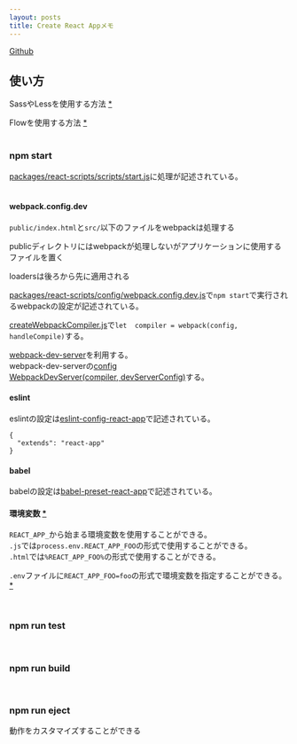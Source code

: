 ```yaml
---
layout: posts
title: Create React Appメモ
---
```

[Github](https://github.com/facebookincubator/create-react-app)  

## 使い方

SassやLessを使用する方法 [\*](https://github.com/facebookincubator/create-react-app/blob/master/packages/react-scripts/template/README.md#adding-a-css-preprocessor-sass-less-etc)  

Flowを使用する方法 [\*](https://github.com/facebookincubator/create-react-app/blob/master/packages/react-scripts/template/README.md#adding-flow)  
<br>

### npm start

[packages/react-scripts/scripts/start.js](https://github.com/facebookincubator/create-react-app/blob/0ace417c459dc5f1355f5f9a820c5b847feb4e35/packages/react-scripts/scripts/start.js)に処理が記述されている。  
<br>

#### webpack.config.dev

`public/index.html`と`src/`以下のファイルをwebpackは処理する  

publicディレクトリにはwebpackが処理しないがアプリケーションに使用するファイルを置く  

loadersは後ろから先に適用される  

[packages/react-scripts/config/webpack.config.dev.js](https://github.com/facebookincubator/create-react-app/blob/47a8148fb195707b4fb533521afd3aee6807d92a/packages/react-scripts/config/webpack.config.dev.js)で`npm start`で実行されるwebpackの設定が記述されている。  

[createWebpackCompiler.js](https://github.com/facebookincubator/create-react-app/blob/0ace417c459dc5f1355f5f9a820c5b847feb4e35/packages/react-scripts/scripts/utils/createWebpackCompiler.js#L39)で`let  compiler = webpack(config, handleCompile)`する。  

[webpack-dev-server](https://github.com/webpack/webpack-dev-server)を利用する。  
webpack-dev-serverの[config](https://github.com/facebookincubator/create-react-app/blob/fe7b5c212b5127775287ce444947f4c604c024dd/packages/react-scripts/config/webpackDevServer.config.js)   
[WebpackDevServer(compiler, devServerConfig)](https://github.com/facebookincubator/create-react-app/blob/0ace417c459dc5f1355f5f9a820c5b847feb4e35/packages/react-scripts/scripts/start.js#L80)する。  
<br>

#### eslint

eslintの設定は[eslint-config-react-app](https://github.com/facebookincubator/create-react-app/tree/master/packages/eslint-config-react-app)で記述されている。  

```
{
  "extends": "react-app"
}
```

#### babel

babelの設定は[babel-preset-react-app](https://github.com/facebookincubator/create-react-app/tree/master/packages/babel-preset-react-app)で記述されている。  
<br>

#### 環境変数 [\*](https://github.com/facebookincubator/create-react-app/blob/master/packages/react-scripts/template/README.md#adding-custom-environment-variables)

`REACT_APP_`から始まる環境変数を使用することができる。  
`.js`では`process.env.REACT_APP_FOO`の形式で使用することができる。  
`.html`では`%REACT_APP_FOO%`の形式で使用することができる。  

`.env`ファイルに`REACT_APP_FOO=foo`の形式で環境変数を指定することができる。 [\*](https://github.com/facebookincubator/create-react-app/blob/master/packages/react-scripts/template/README.md#adding-development-environment-variables-in-env)  

<br>

### npm run test
<br>

### npm run build
<br>

### npm run eject

動作をカスタマイズすることができる
<br>


